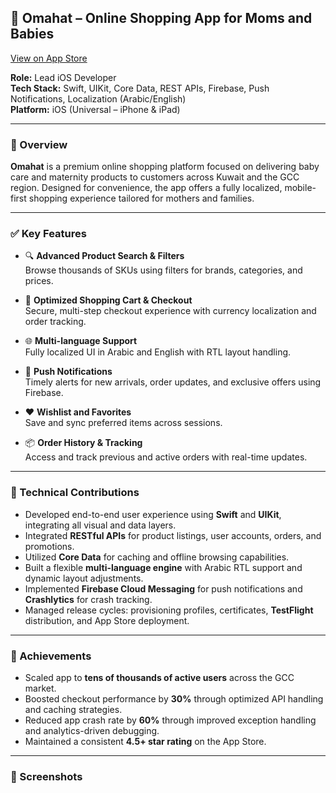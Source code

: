 ## 📱 Omahat – Online Shopping App for Moms and Babies  
[View on App Store](https://apps.apple.com/us/app/omahat/id1180926330)

**Role:** Lead iOS Developer  
**Tech Stack:** Swift, UIKit, Core Data, REST APIs, Firebase, Push Notifications, Localization (Arabic/English)  
**Platform:** iOS (Universal – iPhone & iPad)

---

### 🔹 Overview
**Omahat** is a premium online shopping platform focused on delivering baby care and maternity products to customers across Kuwait and the GCC region. Designed for convenience, the app offers a fully localized, mobile-first shopping experience tailored for mothers and families.

---

### ✅ Key Features
- 🔍 **Advanced Product Search & Filters**  
  Browse thousands of SKUs using filters for brands, categories, and prices.

- 🛒 **Optimized Shopping Cart & Checkout**  
  Secure, multi-step checkout experience with currency localization and order tracking.

- 🌐 **Multi-language Support**  
  Fully localized UI in Arabic and English with RTL layout handling.

- 🔔 **Push Notifications**  
  Timely alerts for new arrivals, order updates, and exclusive offers using Firebase.

- ❤️ **Wishlist and Favorites**  
  Save and sync preferred items across sessions.

- 📦 **Order History & Tracking**  
  Access and track previous and active orders with real-time updates.

---

### 🔧 Technical Contributions
- Developed end-to-end user experience using **Swift** and **UIKit**, integrating all visual and data layers.
- Integrated **RESTful APIs** for product listings, user accounts, orders, and promotions.
- Utilized **Core Data** for caching and offline browsing capabilities.
- Built a flexible **multi-language engine** with Arabic RTL support and dynamic layout adjustments.
- Implemented **Firebase Cloud Messaging** for push notifications and **Crashlytics** for crash tracking.
- Managed release cycles: provisioning profiles, certificates, **TestFlight** distribution, and App Store deployment.

---

### 🎯 Achievements
- Scaled app to **tens of thousands of active users** across the GCC market.
- Boosted checkout performance by **30%** through optimized API handling and caching strategies.
- Reduced app crash rate by **60%** through improved exception handling and analytics-driven debugging.
- Maintained a consistent **4.5+ star rating** on the App Store.

---

### 📸 Screenshots

